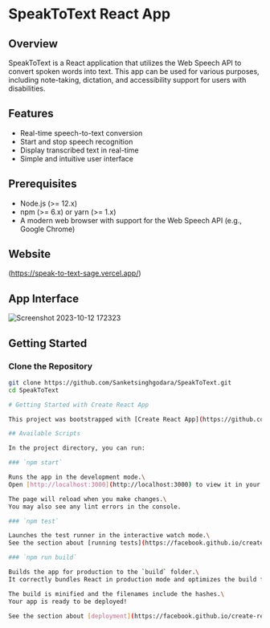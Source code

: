  # SpeakToText React App

## Overview
SpeakToText is a React application that utilizes the Web Speech API to convert spoken words into text. This app can be used for various purposes, including note-taking, dictation, and accessibility support for users with disabilities.

## Features
- Real-time speech-to-text conversion
- Start and stop speech recognition
- Display transcribed text in real-time
- Simple and intuitive user interface

## Prerequisites
- Node.js (>= 12.x)
- npm (>= 6.x) or yarn (>= 1.x)
- A modern web browser with support for the Web Speech API (e.g., Google Chrome)

## Website
(https://speak-to-text-sage.vercel.app/)
## App Interface

![Screenshot 2023-10-12 172323](https://github.com/Rupal-Gupta29/Speak-To-Type/assets/70842313/e4da9488-2004-4df3-97ca-2212c69616d5)

## Getting Started

### Clone the Repository
```sh
git clone https://github.com/Sanketsinghgodara/SpeakToText.git
cd SpeakToText

# Getting Started with Create React App

This project was bootstrapped with [Create React App](https://github.com/facebook/create-react-app).

## Available Scripts

In the project directory, you can run:

### `npm start`

Runs the app in the development mode.\
Open [http://localhost:3000](http://localhost:3000) to view it in your browser.

The page will reload when you make changes.\
You may also see any lint errors in the console.

### `npm test`

Launches the test runner in the interactive watch mode.\
See the section about [running tests](https://facebook.github.io/create-react-app/docs/running-tests) for more information.

### `npm run build`

Builds the app for production to the `build` folder.\
It correctly bundles React in production mode and optimizes the build for the best performance.

The build is minified and the filenames include the hashes.\
Your app is ready to be deployed!

See the section about [deployment](https://facebook.github.io/create-react-app/docs/deployment) for more information
